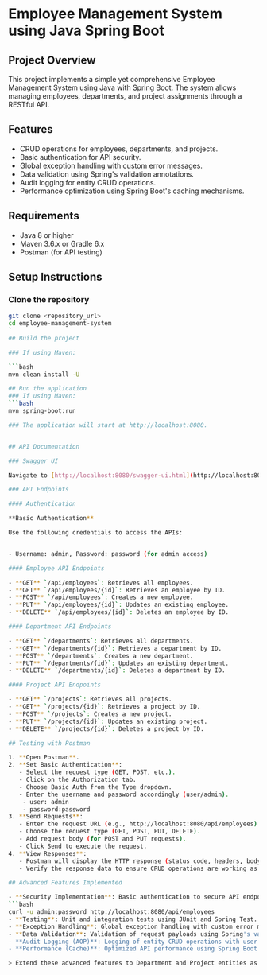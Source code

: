 # Employee Management System using Java Spring Boot

## Project Overview

This project implements a simple yet comprehensive Employee Management System using Java with Spring Boot. The system allows managing employees, departments, and project assignments through a RESTful API.

## Features

- CRUD operations for employees, departments, and projects.
- Basic authentication for API security.
- Global exception handling with custom error messages.
- Data validation using Spring's validation annotations.
- Audit logging for entity CRUD operations.
- Performance optimization using Spring Boot's caching mechanisms.

## Requirements

- Java 8 or higher
- Maven 3.6.x or Gradle 6.x
- Postman (for API testing)

## Setup Instructions

### Clone the repository

```bash
git clone <repository_url>
cd employee-management-system
`
## Build the project

### If using Maven:

```bash
mvn clean install -U 

## Run the application
### If using Maven:
```bash
mvn spring-boot:run

### The application will start at http://localhost:8080.


## API Documentation

### Swagger UI

Navigate to [http://localhost:8080/swagger-ui.html](http://localhost:8080/swagger-ui.html) for detailed API documentation.

### API Endpoints

#### Authentication

**Basic Authentication**

Use the following credentials to access the APIs:


- Username: admin, Password: password (for admin access)

#### Employee API Endpoints

- **GET** `/api/employees`: Retrieves all employees.
- **GET** `/api/employees/{id}`: Retrieves an employee by ID.
- **POST** `/api/employees`: Creates a new employee.
- **PUT** `/api/employees/{id}`: Updates an existing employee.
- **DELETE** `/api/employees/{id}`: Deletes an employee by ID.

#### Department API Endpoints

- **GET** `/departments`: Retrieves all departments.
- **GET** `/departments/{id}`: Retrieves a department by ID.
- **POST** `/departments`: Creates a new department.
- **PUT** `/departments/{id}`: Updates an existing department.
- **DELETE** `/departments/{id}`: Deletes a department by ID.

#### Project API Endpoints

- **GET** `/projects`: Retrieves all projects.
- **GET** `/projects/{id}`: Retrieves a project by ID.
- **POST** `/projects`: Creates a new project.
- **PUT** `/projects/{id}`: Updates an existing project.
- **DELETE** `/projects/{id}`: Deletes a project by ID.

## Testing with Postman

1. **Open Postman**.
2. **Set Basic Authentication**:
   - Select the request type (GET, POST, etc.).
   - Click on the Authorization tab.
   - Choose Basic Auth from the Type dropdown.
   - Enter the username and password accordingly (user/admin).
    - user: admin
    - password:password
3. **Send Requests**:
   - Enter the request URL (e.g., http://localhost:8080/api/employees).
   - Choose the request type (GET, POST, PUT, DELETE).
   - Add request body (for POST and PUT requests).
   - Click Send to execute the request.
4. **View Responses**:
   - Postman will display the HTTP response (status code, headers, body).
   - Verify the response data to ensure CRUD operations are working as expected.

## Advanced Features Implemented

- **Security Implementation**: Basic authentication to secure API endpoints.
```bash
curl -u admin:password http://localhost:8080/api/employees
- **Testing**: Unit and integration tests using JUnit and Spring Test.
- **Exception Handling**: Global exception handling with custom error messages.
- **Data Validation**: Validation of request payloads using Spring's validation annotations (applied to Employee operations).
- **Audit Logging (AOP)**: Logging of entity CRUD operations with user actions and timestamps (applied to Employee operations).
- **Performance (Cache)**: Optimized API performance using Spring Boot's caching mechanisms (applied to Employee operations).

> Extend these advanced features to Department and Project entities as per your requirements.
